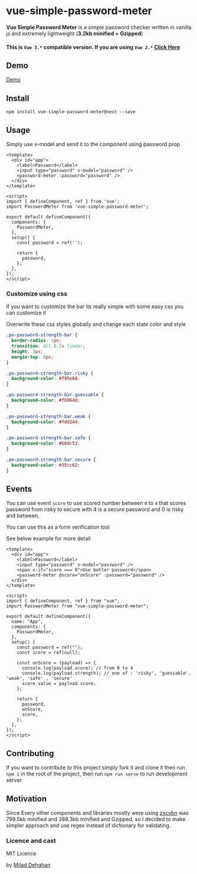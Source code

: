 # vue-simple-password-meter

**Vue Simple Password Meter** is a simple password checker written in vanilla js and extremely lightweight (**3.2kb minified + Gzipped**)

#### This is `Vue 3.*` compatible version. If you are using `Vue 2.*` [Click Here](https://github.com/miladd3/vue-simple-password-meter#readme)

## Demo

[Demo](https://vspm-next.herokuapp.com/)

## Install

`npm install vue-simple-password-meter@next --save`

## Usage

Simply use v-model and send it to the component using password prop

```vue
<template>
  <div id="app">
    <label>Password</label>
    <input type="password" v-model="password" />
    <password-meter :password="password" />
  </div>
</template>

<script>
import { defineComponent, ref } from 'vue';
import PasswordMeter from 'vue-simple-password-meter';

export default defineComponent({
  components: {
    PasswordMeter,
  },
  setup() {
    const password = ref('');

    return {
      password,
    };
  },
});
</script>
```

### Customize using css

If you want to customize the bar its really simple with some easy css you can customize it

Overwrite these css styles globally and change each state color and style

```css
.po-password-strength-bar {
  border-radius: 2px;
  transition: all 0.2s linear;
  height: 5px;
  margin-top: 8px;
}

.po-password-strength-bar.risky {
  background-color: #f95e68;
}

.po-password-strength-bar.guessable {
  background-color: #fb964d;
}

.po-password-strength-bar.weak {
  background-color: #fdd244;
}

.po-password-strength-bar.safe {
  background-color: #b0dc53;
}

.po-password-strength-bar.secure {
  background-color: #35cc62;
}
```

## Events

You can use event `score` to use scored number between `0` to `4` that scores password from risky to secure with 4 is a secure password and 0 is risky and between.

You can use this as a form verification tool

See below example for more detail

```vue
<template>
  <div id="app">
    <label>Password</label>
    <input type="password" v-model="password" />
    <span v-if="score === 0">Use better password</span>
    <password-meter @score="onScore" :password="password" />
  </div>
</template>

<script>
import { defineComponent, ref } from "vue";
import PasswordMeter from "vue-simple-password-meter";

export default defineComponent({
  name: "App",
  components: {
    PasswordMeter,
  },
  setup() {
    const password = ref("");
    const score = ref(null);

    const onScore = (payload) => {
      console.log(payload.score); // from 0 to 4
      console.log(payload.strength); // one of : 'risky', 'guessable', 'weak', 'safe' , 'secure'
      score.value = payload.score;
    };

    return {
      password,
      onScore,
      score,
    };
  },
});
</script>
```

## Contributing

If you want to contribute to this project simply fork it and clone it then run
`npm i`
in the root of the project, then run
`npm run serve`
to run development server.

## Motivation

Since Every other components and libraries mostly were using [zxcvbn](https://github.com/dropbox/zxcvbn) was 799.5kb minified and 388.3kb minified and Gzipped, so I decided to make simpler approach and use regex instead of dictionary for validating.

### Licence and cast

MIT Licence

by [Milad Dehghan](http://dehghan.net)
